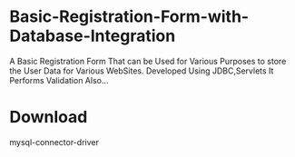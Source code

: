 # Basic-Registration-Form-with-Database-Integration

A Basic Registration Form That can be Used for Various Purposes to store the User Data for Various WebSites.
Developed Using JDBC,Servlets It Performs Validation Also...

# Download
mysql-connector-driver
